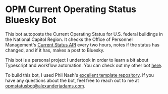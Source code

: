 # OPM Current Operating Status Bluesky Bot

This bot autoposts the Current Operating Status for U.S. federal buildings in the National Capitol Region. It checks the Office of Personnel Management's [Current Status API](https://www.opm.gov/developer/documentation/current-status-api/) every two hours, notes if the status has changed, and if it has, makes a post to Bluesky.

This bot is a personal project I undertook in order to learn a bit about Typescript and workflow automation. You can check out my other bot [here](https://github.com/aadams149/NameDayBot-bsky).

To build this bot, I used Phil Nash's [excellent template repository](github.com/philnash/bsky-bot). If you have any questions about the bot, feel free to reach out to me at opmstatusbot@alexanderjadams.com.
